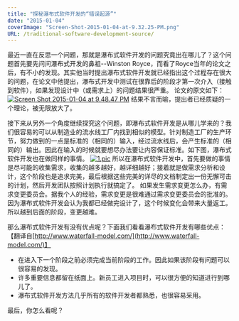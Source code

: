 ```yaml
---
title: "探秘瀑布式软件开发的“错误起源”"
date: "2015-01-04"
coverImage: "Screen-Shot-2015-01-04-at-9.32.25-PM.png"
URL: /traditional-software-development-source/
---
```


最近一直在反思一个问题，那就是瀑布式软件开发的问题究竟出在哪儿了？这个问题首先要先问问瀑布式开发的鼻祖--Winston Royce，而看了Royce当年的论文之后，有不小的发现。其实他当时提出瀑布式软件开发就已经指出这个过程存在很大的问题，在论文中他提出，瀑布式开发中测试在很靠后的阶段才第一次介入（接触到软件），如果发现设计中（或需求上）的问题结果很严重。 论文的原文如下： [![Screen Shot 2015-01-04 at 9.48.47 PM](/wp-content/uploads/2015/01/Screen-Shot-2015-01-04-at-9.48.47-PM.png)](/wp-content/uploads/2015/01/Screen-Shot-2015-01-04-at-9.48.47-PM.png) 结果不言而喻，提出者已经质疑的一个理论，被无限放大了。

接下来从另外一个角度继续探究这个问题，即瀑布式软件开发是从哪儿学来的？我们很容易的可以从制造业的流水线工厂内找到相似的模型。针对制造工厂的生产环节，努力做到的一点是标准的（相同的）输入，经过流水线后，会产生标准的（相同的）输出。因此在输入的时候就要想尽办法要让内容保证标准。如下图，瀑布式软件开发也在做同样的事情。 [![1.pic](/wp-content/uploads/2015/01/1.pic_-e1420380405170-1024x760.jpg)](/wp-content/uploads/2015/01/1.pic_-e1420380405170.jpg) 所以在瀑布式软件开发中，首先要做的事情是尽可能的收集需求，收集的越多越好，越详细越好；接着就是做需求分析和设计，这个阶段也是追求完美，最后根据这些完美的详尽的文档制定出一份无懈可击的计划，然后开发团队按照计划执行就搞定了。 如果发生需求变更怎么办，有需求变更委员会。据我个人的经验，需求变更是很难通过需求变更委员会的批准的。因为瀑布式软件开发会认为我都已经做完设计了，这个时候变化会带来大量返工。所以越到后面的阶段，变更越难。

那么瀑布式软件开发有没有优点呢？下面我们看看瀑布式软件开发有哪些优点：【翻译自[http://www.waterfall-model.com/](http://www.waterfall-model.com/)】

- 在进入下一个阶段之前必须完成当前阶段的工作。因此如果该阶段有问题可以很容易的发现。
- 许多重要信息都留在纸面上。新员工进入项目时，可以很方便的知道进行到哪儿了。
- 瀑布式软件开发方法几乎所有的软件开发者都熟悉，也很容易采用。

最后，你怎么看呢？
